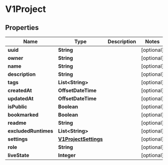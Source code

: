 

# V1Project


## Properties

Name | Type | Description | Notes
------------ | ------------- | ------------- | -------------
**uuid** | **String** |  |  [optional]
**owner** | **String** |  |  [optional]
**name** | **String** |  |  [optional]
**description** | **String** |  |  [optional]
**tags** | **List&lt;String&gt;** |  |  [optional]
**createdAt** | **OffsetDateTime** |  |  [optional]
**updatedAt** | **OffsetDateTime** |  |  [optional]
**isPublic** | **Boolean** |  |  [optional]
**bookmarked** | **Boolean** |  |  [optional]
**readme** | **String** |  |  [optional]
**excludedRuntimes** | **List&lt;String&gt;** |  |  [optional]
**settings** | [**V1ProjectSettings**](V1ProjectSettings.md) |  |  [optional]
**role** | **String** |  |  [optional]
**liveState** | **Integer** |  |  [optional]



